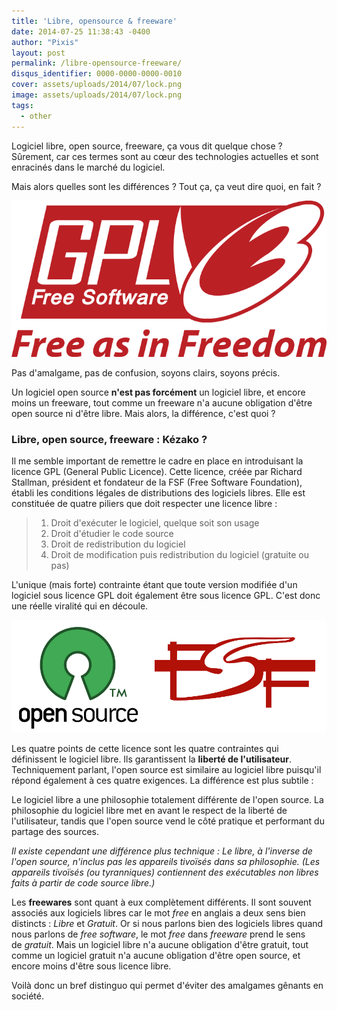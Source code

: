 ```yaml
---
title: 'Libre, opensource & freeware'
date: 2014-07-25 11:38:43 -0400
author: "Pixis"
layout: post
permalink: /libre-opensource-freeware/
disqus_identifier: 0000-0000-0000-0010
cover: assets/uploads/2014/07/lock.png
image: assets/uploads/2014/07/lock.png
tags:
  - other
---
```


Logiciel libre, open source, freeware, ça vous dit quelque chose ? Sûrement, car ces termes sont au cœur des technologies actuelles et sont enracinés dans le marché du logiciel.

Mais alors quelles sont les différences ? Tout ça, ça veut dire quoi, en fait ?

<!--more-->

![gpl](/assets/uploads/2014/07/gpl.png)

Pas d'amalgame, pas de confusion, soyons clairs, soyons précis.

Un logiciel open source **n'est pas forcément** un logiciel libre, et encore moins un freeware, tout comme un freeware n'a aucune obligation d'être open source ni d'être libre. Mais alors, la différence, c'est quoi ?

### Libre, open source, freeware : Kézako ?

Il me semble important de remettre le cadre en place en introduisant la licence GPL (General Public Licence). Cette licence, créée par Richard Stallman, président et fondateur de la FSF (Free Software Foundation), établi les conditions légales de distributions des logiciels libres. Elle est constituée de quatre piliers que doit respecter une licence libre :

>   1. Droit d'exécuter le logiciel, quelque soit son usage
>   2. Droit d'étudier le code source
>   3. Droit de redistribution du logiciel
>   4. Droit de modification puis redistribution du logiciel (gratuite ou pas)

L'unique (mais forte) contrainte étant que toute version modifiée d'un logiciel sous licence GPL doit également être sous licence GPL. C'est donc une réelle viralité qui en découle.

![opensource](/assets/uploads/2014/07/opensource1.png)

Les quatre points de cette licence sont les quatre contraintes qui définissent le logiciel libre. Ils garantissent la **liberté de l'utilisateur**. Techniquement parlant, l'open source est similaire au logiciel libre puisqu'il répond également à ces quatre exigences. La différence est plus subtile :

Le logiciel libre a une philosophie totalement différente de l'open source. La philosophie du logiciel libre met en avant le respect de la liberté de l'utilisateur, tandis que l'open source vend le côté pratique et performant du partage des sources.

_Il existe cependant une différence plus technique : Le libre, à l'inverse de l'open source, n'inclus pas les appareils tivoïsés dans sa philosophie. (Les appareils tivoïsés (ou tyranniques) contiennent des exécutables non libres faits à partir de code source libre.)_

Les **freewares** sont quant à eux complètement différents. Il sont souvent associés aux logiciels libres car le mot _free_ en anglais a deux sens bien distincts : _Libre_ et _Gratuit_. Or si nous parlons bien des logiciels libres quand nous parlons de _free software_, le mot _free_ dans _freeware_ prend le sens de _gratuit_. Mais un logiciel libre n'a aucune obligation d'être gratuit, tout comme un logiciel gratuit n'a aucune obligation d'être open source, et encore moins d'être sous licence libre.

Voilà donc un bref distinguo qui permet d'éviter des amalgames gênants en société.